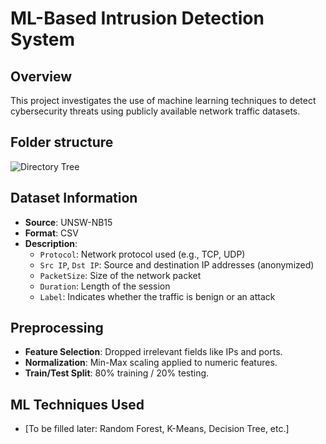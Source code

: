 # ML-Based Intrusion Detection System

## Overview
This project investigates the use of machine learning techniques to detect cybersecurity threats using publicly available network traffic datasets.

## Folder structure
![Directory Tree](https://tree.nathanfriend.io/api/v1/render?state=(%27optKs!(%27fancyI~fullPWh!false~trailingSlashI~rootDotI)~N(%27N%27.UREADME.mdUdWaset3*CSV%20Files34pcaps17-2-2025UOH*JK_H4OBalerts.csvUH*ML-DecisKTree3*Banalysis34BlogsUscXpts3*model_JorY*preprocessing_modelingY4run_BscXpt.pyUtree.txt94venvZbinZincludeZlibZpyvenv.cfg84share9916%20directoXes%2C%207%20files%27)~versK!%271%27)*%E2%94%9CG39%E2%94%82%C2%A0%C2%A0%204%E2%94%94G89QQ9%5CnBsuXcWa_G%E2%94%80%E2%94%80%20Houtput3I!trueJcomparWKionNsource!Omerged_Q%20%20U9*WatXriY.py3Z8*%01ZYXWUQONKJIHGB9843*)

## Dataset Information
- **Source**: UNSW-NB15
- **Format**: CSV
- **Description**:
  - `Protocol`: Network protocol used (e.g., TCP, UDP)
  - `Src IP`, `Dst IP`: Source and destination IP addresses (anonymized)
  - `PacketSize`: Size of the network packet
  - `Duration`: Length of the session
  - `Label`: Indicates whether the traffic is benign or an attack

## Preprocessing
- **Feature Selection**: Dropped irrelevant fields like IPs and ports.
- **Normalization**: Min-Max scaling applied to numeric features.
- **Train/Test Split**: 80% training / 20% testing.

## ML Techniques Used
- [To be filled later: Random Forest, K-Means, Decision Tree, etc.]


